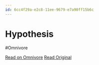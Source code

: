 ```yaml
---
id: 6cc4f29a-e2c8-11ee-9679-e7a90ff15b6c
---
```


# Hypothesis
#Omnivore

[Read on Omnivore](https://omnivore.app/me/hypothesis-18e421bade0)
[Read Original](https://hypothes.is/a/20-YzOK_Ee6HbSOQAjUNBw)

